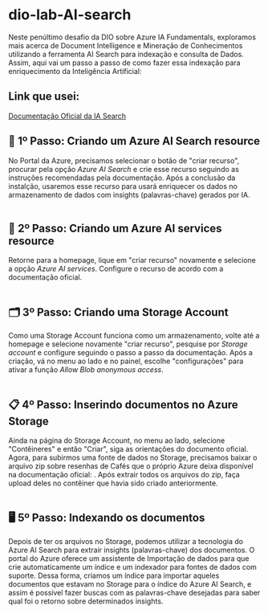 # dio-lab-AI-search

Neste penúltimo desafio da DIO sobre Azure IA Fundamentals, exploramos mais acerca de Document Intelligence e Mineração de Conhecimentos utilizando a ferramenta AI Search para indexação e consulta de Dados. Assim, aqui vai um passo a passo de como fazer essa indexação para enriquecimento da Inteligência Artificial:

## Link que usei: 
[Documentação Oficial da IA Search](https://microsoftlearning.github.io/mslearn-ai-fundamentals/Instructions/Labs/11-ai-search.html)


## 📑 1º Passo: Criando um Azure AI Search resource
No Portal da Azure, precisamos selecionar o botão de "criar recurso", procurar pela opção <i>Azure AI Search</i> e crie esse recurso seguindo as instruções recomendadas pela documentação. Após a conclusão da instalção, usaremos esse recurso para usará enriquecer os dados no armazenamento de dados com insights (palavras-chave) gerados por IA.
<br>
<br>

## 📩 2º Passo: Criando um Azure AI services resource
Retorne para a homepage, lique em "criar recurso" novamente e selecione a opção <i>Azure AI services</i>. Configure o recurso de acordo com a documentação oficial.
<br>
<br>

## 🗂️ 3º Passo: Criando uma Storage Account
Como uma Storage Account funciona como um armazenamento, volte até a homepage e selecione novamente "criar recurso", pesquise por <i>Storage account</i> e configure seguindo o passo a passo da documentação. Após a criação, vá no menu ao lado e no painel, escolhe "configurações" para ativar a função <i>Allow Blob anonymous access</i>.
<br>
<br>

## 📋 4º Passo: Inserindo documentos no Azure Storage
Ainda na página do Storage Account, no menu ao lado, selecione "Contêineres" e então "Criar", siga as orientações do documento oficial. Agora, para subirmos uma fonte de dados no Storage, precisamos baixar o arquivo zip sobre resenhas de Cafés que o próprio Azure deixa disponível na documentação oficial: [](https://aka.ms/mslearn-coffee-reviews). Após extrair todos os arquivos do zip, faça upload deles no contêiner que havia sido criado anteriormente.
<br>
<br>

## 🖥️ 5º Passo: Indexando os documentos
Depois de ter os arquivos no Storage, podemos utilizar a tecnologia do Azure AI Search para extrair insights (palavras-chave) dos documentos. O portal do Azure oferece um assistente de Importação de dados para que crie automaticamente um índice e um indexador para fontes de dados com suporte. Dessa forma, criamos um índice para importar aqueles documentos que estavam no Storage para o índice do Azure AI Search, e assim é possível fazer buscas com as palavras-chave desejadas para saber qual foi o retorno sobre determinados insights.
